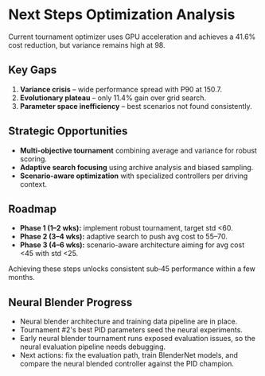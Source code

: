 # Next Steps Optimization Analysis

Current tournament optimizer uses GPU acceleration and achieves a 41.6% cost reduction, but variance remains high at 98.

## Key Gaps
1. **Variance crisis** – wide performance spread with P90 at 150.7.
2. **Evolutionary plateau** – only 11.4% gain over grid search.
3. **Parameter space inefficiency** – best scenarios not found consistently.

## Strategic Opportunities
- **Multi-objective tournament** combining average and variance for robust scoring.
- **Adaptive search focusing** using archive analysis and biased sampling.
- **Scenario-aware optimization** with specialized controllers per driving context.

## Roadmap
- **Phase 1 (1–2 wks):** implement robust tournament, target std <60.
- **Phase 2 (3–4 wks):** adaptive search to push avg cost to 55–70.
- **Phase 3 (4–6 wks):** scenario-aware architecture aiming for avg cost <45 with std <25.

Achieving these steps unlocks consistent sub‑45 performance within a few months.

## Neural Blender Progress

- Neural blender architecture and training data pipeline are in place.
- Tournament #2's best PID parameters seed the neural experiments.
- Early neural blender tournament runs exposed evaluation issues, so the neural evaluation pipeline needs debugging.
- Next actions: fix the evaluation path, train BlenderNet models, and compare the neural blended controller against the PID champion.
